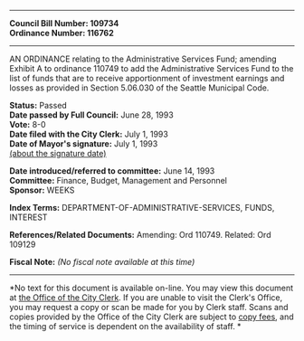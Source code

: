 * * * * *  
  
**Council Bill Number: [](#h0)[](#h2)109734**   
**Ordinance Number: 116762**  
  
* * * * *  
  
AN ORDINANCE relating to the Administrative Services Fund; amending Exhibit A to ordinance 110749 to add the Administrative Services Fund to the list of funds that are to receive apportionment of investment earnings and losses as provided in Section 5.06.030 of the Seattle Municipal Code.  
  
**Status:** Passed   
**Date passed by Full Council:** June 28, 1993   
**Vote:** 8-0   
**Date filed with the City Clerk:** July 1, 1993   
**Date of Mayor's signature:** July 1, 1993   
[(about the signature date)](/~public/approvaldate.htm)   
  
  
**Date introduced/referred to committee:** June 14, 1993   
**Committee:** Finance, Budget, Management and Personnel   
**Sponsor:** WEEKS   
  
**Index Terms:** DEPARTMENT-OF-ADMINISTRATIVE-SERVICES, FUNDS, INTEREST  
  
**References/Related Documents:** Amending: Ord 110749. Related: Ord 109129  
  
**Fiscal Note:** *(No fiscal note available at this time)*  
  
* * * * *  
  
*No text for this document is available on-line. You may view this document at [the Office of the City Clerk](http://www.seattle.gov/leg/clerk/contactUs.htm). If you are unable to visit the Clerk's Office, you may request a copy or scan be made for you by Clerk staff. Scans and copies provided by the Office of the City Clerk are subject to [copy fees](http://clerk.seattle.gov/~public/clerkfees.htm), and the timing of service is dependent on the availability of staff. *  
  
  
